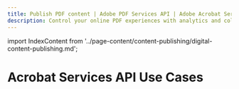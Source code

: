 ```yaml
---
title: Publish PDF content | Adobe PDF Services API | Adobe Acrobat Services
description: Control your online PDF experiences with analytics and collaboration workflows. Our free PDF Embed API helps you publish PDF documents in HTML with a few lines of code. Learn more today.
---
```


import IndexContent from '../page-content/content-publishing/digital-content-publishing.md';


<Hero slots="heading" variant="fullwidth" theme="dark"  customLayout className="herobgImage Hero-Banner"/>

# Acrobat Services API Use Cases


<MenuWrapperComponent  menuItem= 'subMenuPages'  slots="content"  repeat="1" theme="lightest" className="Digital-Content-Publishing"/>

<IndexContent />